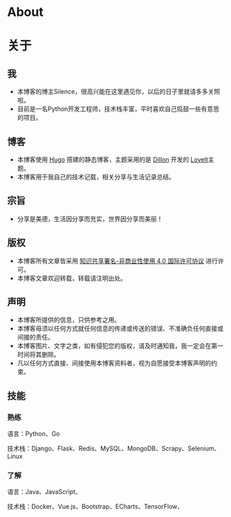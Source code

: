 # About


# 									关于

## 我

- 本博客的博主Silence，很高兴能在这里遇见你，以后的日子里就请多多关照啦。
- 目前是一名Python开发工程师，技术栈丰富，平时喜欢自己捣鼓一些有意思的项目。

## 博客

- 本博客使用 [Hugo](https://gohugo.io/) 搭建的静态博客，主题采用的是 [Dillon](https://github.com/dillonzq) 开发的 [LoveIt](https://github.com/dillonzq/LoveIt)主题。
- 本博客用于我自己的技术记载，相关分享与生活记录总结。

## 宗旨

- 分享是美德，生活因分享而充实，世界因分享而美丽！

## 版权

- 本博客所有文章皆采用 [知识共享署名-非商业性使用 4.0 国际许可协议](https://creativecommons.org/licenses/by-nc-nd/4.0/deed.zh) 进行许可。
- 本博客文章欢迎转载，转载请注明出处。

## 声明

- 本博客所提供的信息，只供参考之用。
- 本博客毋须以任何方式就任何信息的传递或传送的错误、不准确负任何直接或间接的责任。
- 本博客图片、文字之类，如有侵犯您的版权，请及时通知我，我一定会在第一时间将其删除。
- 凡以任何方式直接、间接使用本博客资料者，视为自愿接受本博客声明的约束。

## 技能

### 熟练

语言：Python、Go

技术栈：Django、Flask、Redis、MySQL、MongoDB、Scrapy、Selenium、Linux

### 了解

语言：Java、JavaScript、

技术栈：Docker、Vue.js、Bootstrap、ECharts、TensorFlow、
